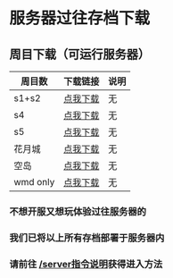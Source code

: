 # 服务器过往存档下载

## 周目下载（可运行服务器）
| 周目数                   | 下载链接                                                    | 说明           |
| ------------------------| -----------------------------------------------------------| ---------------|
| s1+s2                   | [点我下载](https://pan.zroevn.cn/f/wRtr/s12.tar.gz)         | 无             |
| s4                      | [点我下载](https://pan.zroevn.cn/f/Z4FZ/s4.tar.gz)          | 无             |
| s5                      | [点我下载](https://pan.zroevn.cn/f/enTL/s5.tar.gz)          | 无             |
| 花月城                   | [点我下载](https://pan.zroevn.cn/f/lrIZ/newhuayue.tar.gz)   | 无             |
| 空岛                    | [点我下载](https://pan.zroevn.cn/f/J1il/rpg.tar.gz)          | 无             |
| wmd only                | [点我下载](https://pan.zroevn.cn/f/adSo/wmdbackup.zip)      | 无             |



### 不想开服又想玩体验过往服务器的
### 我们已将以上所有存档部署于服务器内
### 请前往 [/server指令说明](../../Q&A/server-commands.md)获得进入方法